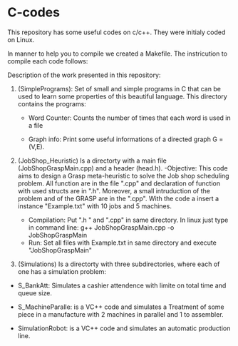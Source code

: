 # C-codes
This repository has some useful codes on c/c++. They were initialy coded on Linux.

In manner to help you to compile we created a Makefile. The instricution to compile each code follows:


Description of the work presented in this repository:
1) (SimplePrograms): Set of small and simple programs in C that can be used to learn some properties of this beautiful language. This directory contains the programs:
    
      - Word Counter: Counts the number of times that each word is used in a file
      
      - Graph info: Print some useful informations of a directed graph G = (V,E).
        
        
2) (JobShop_Heuristic) Is a directorty with a main file (JobShopGraspMain.cpp) and a header (head.h). 
    -Objective: This code aims to design a Grasp meta-heuristic to solve the Job shop scheduling problem. All function are in the file ".cpp" and declaration of function with used structs are in ".h". Moreover, a small intruduction of the problem and of the GRASP are in the  ".cpp". With the code a insert a instance "Example.txt" with 10 jobs and 5 machines.
    - Compilation: 
    Put ".h " and ".cpp" in same directory. 
    In linux just type in command line: g++ JobShopGraspMain.cpp -o JobShopGraspMain
    - Run:
    Set all files with Example.txt in same directory and execute "JobShopGraspMain"
    

2) (Simulations) Is a directorty with three subdirectories, where each of one has a simulation problem:

  - S_BankAtt: Simulates a cashier attendence with limite on total time and queue size. 
  
  - S_MachineParalle: is a VC++ code and  simulates a Treatment of some piece in a manufacture with 2 machines in parallel and 1 to assembler. 
  
  - SimulationRobot: is a VC++ code and simulates an automatic production line. 

      
  
  
     
